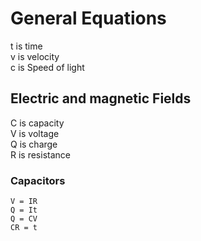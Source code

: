 # General Equations 
t is time  
v is velocity  
c is Speed of light  

## Electric and magnetic Fields
C is capacity  
V is voltage  
Q is charge  
R is resistance  
### Capacitors
`V = IR`  
`Q = It`  
`Q = CV`  
`CR = t`  
